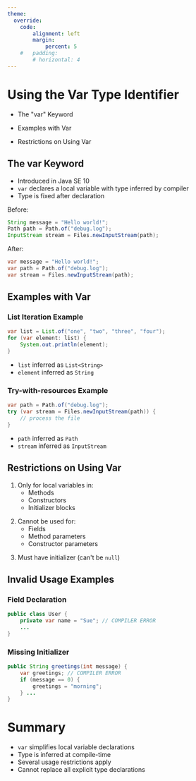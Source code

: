```yaml
---
theme:
  override:
    code:
        alignment: left
        margin:
            percent: 5
    #   padding:
        # horizontal: 4
---
```


Using the Var Type Identifier
===

<!-- pause -->
- The "var" Keyword  
<!-- pause -->
- Examples with Var  
<!-- pause -->
- Restrictions on Using Var

<!-- end_slide -->

## The var Keyword

- Introduced in Java SE 10
- `var` declares a local variable with type inferred by compiler
- Type is fixed after declaration

<!-- pause -->
Before:
```java
String message = "Hello world!";
Path path = Path.of("debug.log");
InputStream stream = Files.newInputStream(path);
```
<!-- pause -->
After:
```java
var message = "Hello world!";
var path = Path.of("debug.log");
var stream = Files.newInputStream(path);
```

<!-- end_slide -->

## Examples with Var

<!-- pause -->
### List Iteration Example
```java
var list = List.of("one", "two", "three", "four");
for (var element: list) {
    System.out.println(element);
}
```
- `list` inferred as `List<String>`
- `element` inferred as `String`

<!-- pause -->
### Try-with-resources Example
```java
var path = Path.of("debug.log");
try (var stream = Files.newInputStream(path)) {
    // process the file
}
```
- `path` inferred as `Path`
- `stream` inferred as `InputStream`

<!-- end_slide -->

## Restrictions on Using Var

<!-- column_layout: [1, 1] -->
<!-- column: 0 -->

<!-- pause -->
1. Only for local variables in:
   - Methods
   - Constructors
   - Initializer blocks
<!-- column: 1 -->
<!-- pause -->
2. Cannot be used for:
   - Fields
   - Method parameters
   - Constructor parameters
<!-- pause -->
3. Must have initializer (can't be `null`)
<!-- reset_layout -->

<!-- pause -->
## Invalid Usage Examples


<!-- column_layout: [1, 1] -->
<!-- column: 0 -->
<!-- pause -->

### Field Declaration
```java
public class User {
    private var name = "Sue"; // COMPILER ERROR
    ...
}
```

<!-- pause -->
<!-- column: 1 -->
### Missing Initializer
```java
public String greetings(int message) {
    var greetings; // COMPILER ERROR
    if (message == 0) {
        greetings = "morning";
    } ...
}
```
<!-- reset_layout -->
<!-- end_slide -->

# Summary

- `var` simplifies local variable declarations
- Type is inferred at compile-time
- Several usage restrictions apply
- Cannot replace all explicit type declarations

<!-- end_slide -->
